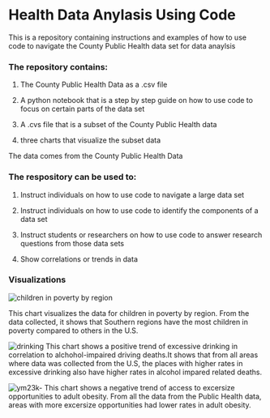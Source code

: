 # Health Data Anylasis Using Code

This is a repository containing instructions and examples of how to use code to navigate the County Public Health data set for data anaylsis

### The repository contains:

1. The County Public Health Data as a .csv file 
  
3. A python notebook that is a step by step guide on how to use code to focus on certain parts of the data set
    
4. A .cvs file that is a subset of the County Public Health data

5. three charts that visualize the subset data


The data comes from the County Public Health Data


### The respository can be used to:
1. Instruct individuals on how to use code to navigate a large data set
  
2. Instruct individuals on how to use code to identify the components of a data set
  
3. Instruct students or researchers on how to use code to answer research questions from those data sets

4. Show correlations or trends in data

### Visualizations

![children in poverty by region](https://user-images.githubusercontent.com/118320733/203082106-7064f468-4226-4c1a-819f-0713c1a71c31.png)

This chart visualizes the data for children in poverty by region. From the data collected, it shows that Southern regions have the most children in poverty compared to others in the U.S.

![drinking](https://user-images.githubusercontent.com/118320733/203082136-f2710a50-e8f3-4125-b049-71632afc8ca3.png)
This chart shows a positive trend of excessive drinking in correlation to alchohol-impaired driving deaths.It shows that from all areas where data was collected from the U.S, the places with higher rates in excessive drinking also have higher rates in alcohol impared related deaths.

![ym23k-](https://user-images.githubusercontent.com/118320733/203082146-dbf3bda9-c93b-4391-b8c7-5c7b868c2895.png)
This chart shows a negative trend of access to excersize opportunities to adult obesity. From all the data from the Public Health data, areas with more excersize opportunities had lower rates in adult obesity.
